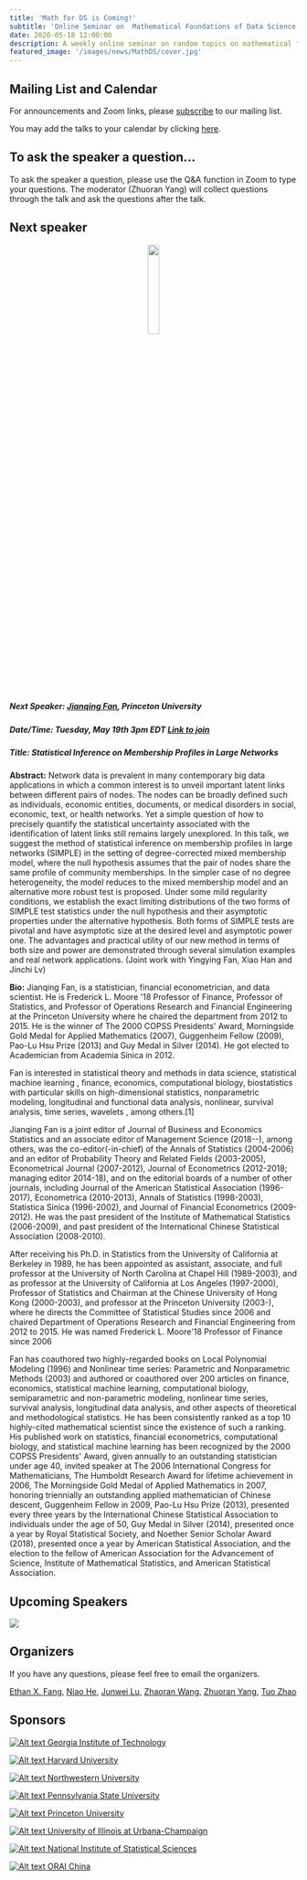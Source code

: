 ```yaml
---
title: 'Math for DS is Coming!'
subtitle: 'Online Seminar on  Mathematical Foundations of Data Science'
date: 2020-05-18 12:00:00
description: A weekly online seminar on random topics on mathematical foundations of machine learning, statistics and optimization
featured_image: '/images/news/MathDS/cover.jpg'
---
```


## Mailing List and Calendar

For announcements and Zoom links, please [subscribe](https://docs.google.com/forms/d/e/1FAIpQLSfFidZVxlQKpaSc7Deu80gKoflvgYSQspST0l1UyhD6vkZfIA/viewform?usp=sf_link) to our mailing list.

You may add the talks to your calendar by clicking [here](https://www.google.com/calendar/render?cid=princeton.edu_rn1k9ev6hgesqaskquv54mb71g@group.calendar.google.com).

## To ask the speaker a question...

To ask the speaker a question, please use the Q&A function in Zoom to type your questions. The moderator (Zhuoran Yang) will collect questions through the talk and ask the questions after the talk.

## Next speaker

 <p align="center"><img width="20%" src="/images/news/MathDS/jianqing.png" /></p>

##### **Next Speaker:** [**Jianqing Fan**](https://orfe.princeton.edu/~jqfan/), Princeton University
##### **Date/Time:** Tuesday, May 19th 3pm EDT [Link to join](https://psu.zoom.us/s/95512102924)
##### **Title:** Statistical Inference on Membership Profiles in Large Networks

**Abstract:** Network data is prevalent in many contemporary big data applications in which a common interest is to unveil important latent links between different pairs of nodes. The nodes can be  broadly defined such as individuals, economic entities, documents, or medical disorders in social, economic, text, or health networks.  Yet a simple question of how to precisely quantify the statistical uncertainty associated with the identification of latent links still remains largely unexplored. In this talk, we suggest the method of statistical inference on membership profiles in large networks (SIMPLE) in the setting of degree-corrected mixed membership model, where the null hypothesis assumes that the pair of nodes share the same profile of community memberships. In the simpler case of no degree heterogeneity, the model reduces to the mixed membership model and an alternative more robust test is proposed. Under some mild regularity conditions, we establish the exact limiting distributions of the two forms of SIMPLE test statistics under the null hypothesis and their asymptotic properties under the alternative hypothesis.  Both forms of SIMPLE tests are pivotal and have asymptotic size at the desired level and asymptotic power one. The advantages and practical utility of our new method in terms of both size and power are demonstrated through several simulation examples and real network applications.  (Joint work with Yingying Fan, Xiao Han and Jinchi Lv)  

**Bio:** Jianqing Fan, is a statistician, financial econometrician, and data scientist. He is Frederick L. Moore '18 Professor of Finance, Professor of Statistics, and Professor of Operations Research and Financial Engineering at the Princeton University where he chaired the department from 2012 to 2015. He is the winner of The 2000 COPSS Presidents' Award, Morningside Gold Medal for Applied Mathematics (2007), Guggenheim Fellow (2009), Pao-Lu Hsu Prize (2013) and Guy Medal in Silver (2014). He got elected to Academician from Academia Sinica  in 2012.

Fan is interested in statistical theory and methods in data science, statistical machine learning , finance, economics, computational biology, biostatistics with particular skills on high-dimensional statistics, nonparametric modeling, longitudinal and functional data analysis, nonlinear, survival analysis, time series, wavelets , among others.[1]

Jianqing Fan is a joint editor of Journal of Business and Economics Statistics and an associate editor of Management Science (2018--), among others, was the co-editor(-in-chief) of the Annals of Statistics (2004-2006) and an editor of Probability Theory and Related Fields (2003-2005), Econometrical Journal (2007-2012), Journal of Econometrics (2012-2018; managing editor 2014-18), and on the editorial boards of a number of other journals, including Journal of the American Statistical Association (1996-2017), Econometrica (2010-2013), Annals of Statistics (1998-2003), Statistica Sinica (1996-2002), and Journal of Financial Econometrics (2009-2012). He was the past president of the Institute of Mathematical Statistics (2006-2009), and past president of the International Chinese Statistical Association (2008-2010).

After receiving his Ph.D. in Statistics from the University of California at Berkeley in 1989, he has been appointed as assistant, associate, and full professor at the University of North Carolina at Chapel Hill (1989-2003), and as professor at the University of California at Los Angeles (1997-2000), Professor of Statistics and Chairman at the Chinese University of Hong Kong (2000-2003), and professor at the Princeton University (2003-), where he directs the Committee of Statistical Studies since 2006 and chaired Department of Operations Research and Financial Engineering from 2012 to 2015. He was named Frederick L. Moore'18 Professor of Finance since 2006

Fan has coauthored two highly-regarded books on Local Polynomial Modeling (1996) and Nonlinear time series: Parametric and Nonparametric Methods (2003) and authored or coauthored over 200 articles on finance, economics, statistical machine learning, computational biology, semiparametric and non-parametric modeling, nonlinear time series, survival analysis, longitudinal data analysis, and other aspects of theoretical and methodological statistics. He has been consistently ranked as a top 10 highly-cited mathematical scientist since the existence of such a ranking. His published work on statistics, financial econometrics, computational biology, and statistical machine learning has been recognized by the 2000 COPSS Presidents' Award, given annually to an outstanding statistician under age 40, invited speaker at The 2006 International Congress for Mathematicians, The Humboldt Research Award for lifetime achievement in 2006, The Morningside Gold Medal of Applied Mathematics in 2007, honoring triennially an outstanding applied mathematician of Chinese descent, Guggenheim Fellow in 2009, Pao-Lu Hsu Prize (2013), presented every three years by the International Chinese Statistical Association to individuals under the age of 50, Guy Medal in Silver (2014), presented once a year by Royal Statistical Society, and Noether Senior Scholar Award (2018), presented once a year by American Statistical Association, and the election to the fellow of American Association for the Advancement of Science, Institute of Mathematical Statistics, and American Statistical Association.

## Upcoming Speakers

![](/images/news/MathDS/speakers.png)

## Organizers

If you have any questions, please feel free to email the organizers.

[Ethan X. Fang](http://www.personal.psu.edu/xxf13/), [Niao He](http://niaohe.ise.illinois.edu/), [Junwei Lu](https://www.hsph.harvard.edu/junwei-lu/), [Zhaoran Wang](https://www.mccormick.northwestern.edu/research-faculty/directory/profiles/wang-zhaoran.html),  [Zhuoran Yang](http://www.princeton.edu/~zy6/), [Tuo Zhao](https://www2.isye.gatech.edu/~tzhao80/)

## Sponsors

[![Alt text](/images/news/MathDS/GaTech.png) Georgia Institute of Technology](https://www.gatech.edu/)

[![Alt text](/images/news/MathDS/Harvard.png) Harvard University](https://www.harvard.edu/)

[![Alt text](/images/news/MathDS/NWU.png) Northwestern University](https://www.northwestern.edu/)

[![Alt text](/images/news/MathDS/PSU.png) Pennsylvania State University](https://www.psu.edu/)

[![Alt text](/images/news/MathDS/Princeton.png) Princeton University](https://www.princeton.edu/)

[![Alt text](/images/news/MathDS/UIUC.png) University of Illinois at Urbana-Champaign](https://illinois.edu/)

[![Alt text](/images/news/MathDS/NISS.png) National Institute of Statistical Sciences](https://www.niss.org/)

[![Alt text](/images/news/MathDS/ORAI.png) ORAI China](/)
